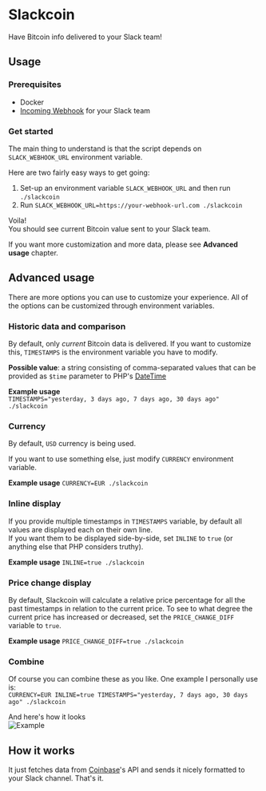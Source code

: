 # Slackcoin

Have Bitcoin info delivered to your Slack team!

## Usage
### Prerequisites
- Docker
- [Incoming Webhook](https://api.slack.com/incoming-webhooks) for your Slack team

### Get started
The main thing to understand is that the script depends on `SLACK_WEBHOOK_URL` environment variable.

Here are two fairly easy ways to get going:  
1. Set-up an environment variable `SLACK_WEBHOOK_URL` and then run `./slackcoin`
2. Run  `SLACK_WEBHOOK_URL=https://your-webhook-url.com ./slackcoin`

Voila!  
You should see current Bitcoin value sent to your Slack team.

If you want more customization and more data, please see **Advanced usage** chapter.

## Advanced usage

There are more options you can use to customize your experience.
All of the options can be customized through environment variables.

### Historic data and comparison
By default, only *current* Bitcoin data is delivered. If you want to customize this, `TIMESTAMPS` is the environment variable you have to modify.  

**Possible value**: a string consisting of comma-separated values that can be provided as `$time` parameter to PHP's [DateTime](http://php.net/manual/en/datetime.construct.php)

**Example usage**  
`TIMESTAMPS="yesterday, 3 days ago, 7 days ago, 30 days ago" ./slackcoin`

### Currency
By default, `USD` currency is being used.

If you want to use something else, just modify `CURRENCY` environment variable.

**Example usage**
`CURRENCY=EUR ./slackcoin`

### Inline display
If you provide multiple timestamps in `TIMESTAMPS` variable, by default all values are displayed each on their own line.  
If you want them to be displayed side-by-side, set `INLINE` to `true` (or anything else that PHP considers truthy).

**Example usage**
`INLINE=true ./slackcoin`

### Price change display
By default, Slackcoin will calculate a relative price percentage for all the past timestamps in relation to the current price.
To see to what degree the current price has increased or decreased, set the `PRICE_CHANGE_DIFF` variable to `true`.

**Example usage**
`PRICE_CHANGE_DIFF=true ./slackcoin`

### Combine
Of course you can combine these as you like. One example I personally use is:  
`CURRENCY=EUR INLINE=true TIMESTAMPS="yesterday, 7 days ago, 30 days ago" ./slackcoin`

And here's how it looks  
![Example](https://i.imgur.com/8ELlnoF.png)

## How it works

It just fetches data from [Coinbase](https://www.coinbase.com/)'s API and sends it nicely formatted to your Slack channel. That's it.
